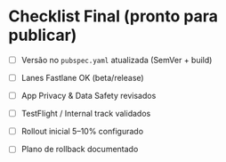 # Checklist Final (pronto para publicar)

- [ ] Versão no `pubspec.yaml` atualizada (SemVer + build)
- [ ] Lanes Fastlane OK (beta/release)
- [ ] App Privacy & Data Safety revisados
- [ ] TestFlight / Internal track validados
- [ ] Rollout inicial 5–10% configurado
- [ ] Plano de rollback documentado

